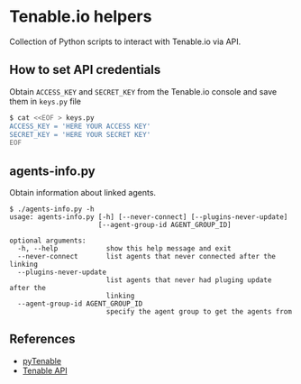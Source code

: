 # Tenable.io helpers

Collection of Python scripts to interact with Tenable.io via API.

## How to set API credentials

Obtain `ACCESS_KEY` and `SECRET_KEY` from the Tenable.io console and save them in `keys.py` file

~~~.bash
$ cat <<EOF > keys.py
ACCESS_KEY = 'HERE YOUR ACCESS KEY'
SECRET_KEY = 'HERE YOUR SECRET KEY'
EOF
~~~

## agents-info.py

Obtain information about linked agents.

~~~
$ ./agents-info.py -h
usage: agents-info.py [-h] [--never-connect] [--plugins-never-update]
                      [--agent-group-id AGENT_GROUP_ID]

optional arguments:
  -h, --help            show this help message and exit
  --never-connect       list agents that never connected after the linking
  --plugins-never-update
                        list agents that never had pluging update after the
                        linking
  --agent-group-id AGENT_GROUP_ID
                        specify the agent group to get the agents from

~~~

## References

* [pyTenable](https://pytenable.readthedocs.io/en/stable/)
* [Tenable API](https://developer.tenable.com/reference/navigate)

